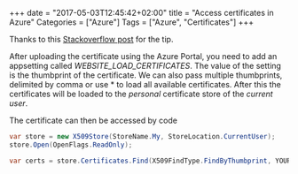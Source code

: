 +++
date = "2017-05-03T12:45:42+02:00"
title = "Access certificates in Azure"
Categories = ["Azure"]
Tags = ["Azure", "Certificates"]
+++

Thanks to this [Stackoverflow post](http://stackoverflow.com/questions/23827884/accessing-uploaded-certificates-in-azure-web-sites) for the tip. 

After uploading the certificate using the Azure Portal, you need to add an appsetting called *WEBSITE_LOAD_CERTIFICATES*. The value of the setting is the thumbprint of the certificate. We can also pass multiple thumbprints, delimited by comma or use * to load all available certificates. After this the certificates will be loaded to the *personal* certificate store of the *current user*. 
<!--more-->

The certificate can then be accessed by code 

```csharp
var store = new X509Store(StoreName.My, StoreLocation.CurrentUser);
store.Open(OpenFlags.ReadOnly);

var certs = store.Certificates.Find(X509FindType.FindByThumbprint, YOUR_THUMBPRINT, false);
```